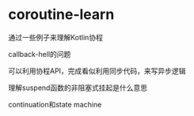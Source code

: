 # coroutine-learn
通过一些例子来理解Kotlin协程

callback-hell的问题

可以利用协程API，完成看似利用同步代码，来写异步逻辑

理解suspend函数的非阻塞式挂起是什么意思

continuation和state machine
